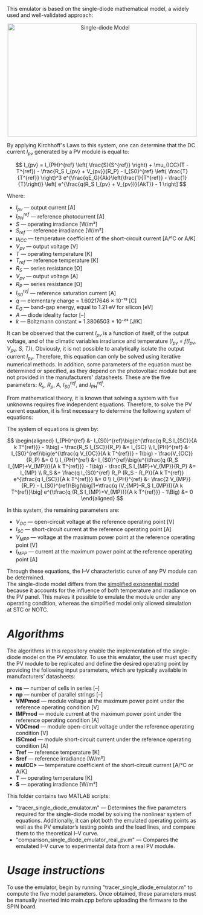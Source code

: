This emulator is based on the single-diode mathematical model, a widely used and well-validated approach:

<p align="center">
<img width="500" height="300" alt="Single-diode Model" src="https://github.com/user-attachments/assets/9f7884e0-ffcf-4c9f-9f6b-d501deca426f" />
</p>

By applying Kirchhoff's Laws to this system, one can determine that the DC current _I<sub>pv</sub>_ generated by a PV module is equal to:

$$ I_{pv} = I_{PH}^{ref} \left( \frac{S}{S^{ref}} \right) + \mu_{ICC}(T - T^{ref}) - \frac{R_S I_{pv} + V_{pv}}{R_P} - I_{S0}^{ref} \left( \frac{T}{T^{ref}} \right)^3 e^{\frac{qE_G}{Ak}\left(\frac{1}{T^{ref}} - \frac{1}{T}\right)} \left[ e^{\frac{q(R_S I_{pv} + V_{pv})}{AkT}} - 1 \right] $$

Where:  

- _I<sub>pv</sub>_ — output current [A]
- _I<sub>PH</sub><sup>ref</sup>_ — reference photocurrent [A]
- _S_ — operating irradiance [W/m²]  
- _S<sub>ref</sub>_ — reference irradiance [W/m²]
- _μ<sub>ICC</sub>_ — temperature coefficient of the short-circuit current [A/°C or A/K] 
- _V<sub>pv</sub>_ — output voltage [V]
- _T_ — operating temperature [K]  
- _T<sub>ref</sub>_ — reference temperature [K]
- _R<sub>S</sub>_ — series resistance [Ω]
- _V<sub>pv</sub>_ — output voltage [A]
- _R<sub>P</sub>_ — series resistance [Ω]
- _I<sub>S0</sub><sup>ref</sup>_ — reference saturation current [A]
- _q_ — elementary charge = 1.60217646 × 10⁻¹⁹ [C]
- _E<sub>G</sub>_ — band-gap energy, equal to 1.21 eV for silicon [eV]   
- _A_ — diode ideality factor [–]   
- _k_ — Boltzmann constant = 1.3806503 × 10⁻²³ [J/K]

It can be observed that the current _I<sub>pv</sub>_ is a function of itself, of the output voltage, and of the climatic variables irradiance and temperature (_I<sub>pv</sub> = f(I<sub>pv</sub>, V<sub>pv</sub>, S, T)_). Obviously, it is not possible to analytically isolate the output current _I<sub>pv</sub>_. Therefore, this equation can only be solved using iterative numerical methods. In addition, some parameters of the equation must be determined or specified, as they depend on the photovoltaic module but are not provided in the manufacturers' datasheets. These are the five parameters: _R<sub>s</sub>_, _R<sub>p</sub>_, _A_, _I<sub>S0</sub><sup>ref</sup>_, and _I<sub>PH</sub><sup>ref</sup>_.

From mathematical theory, it is known that solving a system with five unknowns requires five independent equations. Therefore, to solve the PV current equation, it is first necessary to determine the following system of equations:

The system of equations is given by:

$$
\begin{aligned}
I_{PH}^{ref} &- I_{S0}^{ref}\big(e^{\tfrac{q R_S I_{SC}}{A k T^{ref}}} - 1\big) - \frac{R_S I_{SC}}{R_P} &= I_{SC} \\
I_{PH}^{ref} &- I_{S0}^{ref}\big(e^{\tfrac{q V_{OC}}{A k T^{ref}}} - 1\big) - \frac{V_{OC}}{R_P} &= 0 \\
I_{PH}^{ref} &- I_{S0}^{ref}\big(e^{\tfrac{q (R_S I_{MP}+V_{MP})}{A k T^{ref}}} - 1\big) - \frac{R_S I_{MP}+V_{MP}}{R_P} &= I_{MP} \\
R_S &+ \frac{q I_{S0}^{ref} R_P (R_S - R_P)}{A k T^{ref}} e^{\tfrac{q I_{SC}}{A k T^{ref}}} &= 0 \\
I_{PH}^{ref} &- \frac{2 V_{MP}}{R_P} - I_{S0}^{ref}\Big(\big[1+\tfrac{q (V_{MP}-R_S I_{MP})}{A k T^{ref}}\big] e^{\tfrac{q (R_S I_{MP}+V_{MP})}{A k T^{ref}}} - 1\Big) &= 0
\end{aligned}
$$


In this system, the remaining parameters are:

- _V<sub>OC</sub>_ — open-circuit voltage at the reference operating point [V]  
- _I<sub>SC</sub>_ — short-circuit current at the reference operating point [A]  
- _V<sub>MPP</sub>_ — voltage at the maximum power point at the reference operating point [V]  
- _I<sub>MPP</sub>_ — current at the maximum power point at the reference operating point [A]

Through these equations, the I–V characteristic curve of any PV module can be determined.  
The single-diode model differs from the [simplified exponential model](https://github.com/GCBrito/PV-emulator/tree/main/Simplified%20exponential%20model) because it accounts for the influence of both temperature and irradiance on the PV panel. This makes it possible to emulate the module under any operating condition, whereas the simplified model only allowed simulation at STC or NOTC.

# _Algorithms_

The algorithms in this repository enable the implementation of the single-diode model on the PV emulator.  To use this emulator, the user must specify the PV module to be replicated and define the desired operating point by providing the following input parameters, which are typically available in manufacturers’ datasheets:

- **ns** — number of cells in series [–]  
- **np** — number of parallel strings [–]  
- **VMPmod** — module voltage at the maximum power point under the reference operating condition [V]  
- **IMPmod** — module current at the maximum power point under the reference operating condition [A]  
- **VOCmod** — module open-circuit voltage under the reference operating condition [V]  
- **ISCmod** — module short-circuit current under the reference operating condition [A]  
- **Tref** — reference temperature [K]  
- **Sref** — reference irradiance [W/m²]  
- **muICC>** — temperature coefficient of the short-circuit current [A/°C or A/K]  
- **T** — operating temperature [K]  
- **S** — operating irradiance [W/m²]  

This folder contains two MATLAB scripts:

- "tracer_single_diode_emulator.m" — Determines the five parameters required for the single-diode model by solving the nonlinear system of equations. Additionally, it can plot both the emulated operating points as well as the PV emulator’s testing points and the load lines, and compare them to the theoretical I–V curve.
- "comparison_single_diode_emulator_real_pv.m" — Compares the emulated I–V curve to experimental data from a real PV module.

# _Usage instructions_

To use the emulator, begin by running "tracer_single_diode_emulator.m" to compute the five model parameters. Once obtained, these parameters must be manually inserted into main.cpp before uploading the firmware to the SPIN board.
